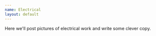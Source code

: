 ```yaml
---
name: Electrical
layout: default
---
```

Here we'll post pictures of electrical work and write some clever copy.

